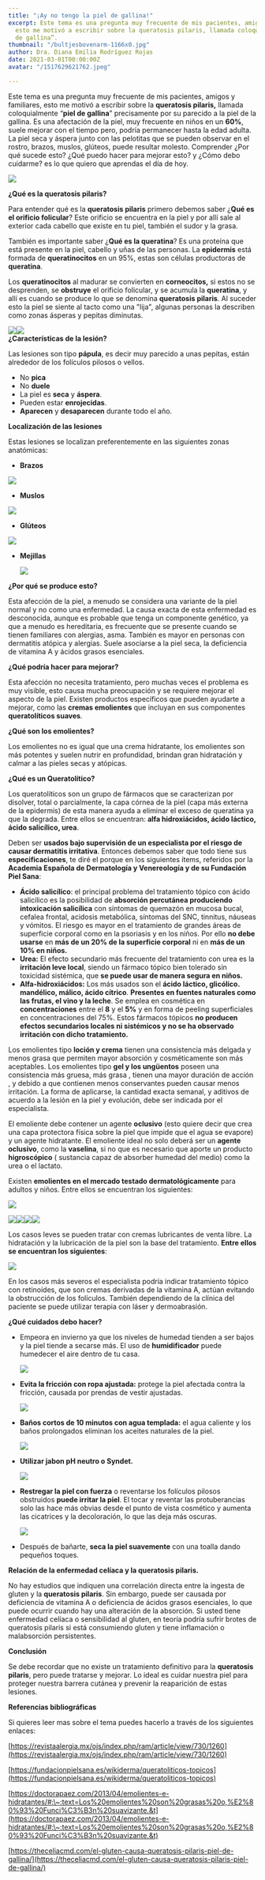 ```yaml
---
title: "¡Ay no tengo la piel de gallina!"
excerpt: Este tema es una pregunta muy frecuente de mis pacientes, amigos y familiares,
  esto me motivó a escribir sobre la queratosis pilaris, llamada coloquialmente “piel
  de gallina”.
thumbnail: "/bultjesbovenarm-1166x0.jpg"
author: Dra. Diana Emilia Rodríguez Rojas
date: 2021-03-01T00:00:00Z
avatar: "/1517629621762.jpeg"

---
```

Este tema es una pregunta muy frecuente de mis pacientes, amigos y familiares, esto me motivó a escribir sobre la **queratosis pilaris,** llamada coloquialmente “**piel de gallina**” precisamente por su parecido a la piel de la gallina. Es una afectación de la piel, muy frecuente en niños en un **60%**, suele mejorar con el tiempo pero, podría permanecer hasta la edad adulta. La piel seca y áspera junto con las pelotitas que se pueden observar en el rostro, brazos, muslos, glúteos, puede resultar molesto. Comprender ¿Por qué sucede esto? ¿Qué puedo hacer para mejorar esto? y ¿Cómo debo cuidarme? es lo que quiero que aprendas el día de hoy.

![](/captura-de-pantalla-2021-02-26-a-la-s-9-00-32-p-m.png)

**¿Qué es la queratosis pilaris?**

Para entender qué es la **queratosis pilaris** primero debemos saber ¿**Qué es el orificio folicular**? Este orificio se encuentra en la piel y por allí sale al exterior cada cabello que existe en tu piel, también el sudor y la grasa.

También es importante saber ¿**Qué es la queratina**? Es una proteína que está presente en la piel, cabello y uñas de las personas. La **epidermis** está formada de **queratinocitos** en un 95%, estas son células productoras de **queratina**.

Los **queratinocitos** al madurar se convierten en **corneocitos,** si estos no se desprenden, se **obstruye** el orificio folicular, y se acumula la **queratina**, y allí es cuando se produce lo que se denomina **queratosis pilaris**. Al suceder esto la piel se siente al tacto como una "lija", algunas personas la describen como zonas ásperas y pepitas diminutas.

![](/piel-3.png)![](/captura-de-pantalla-2021-02-25-a-la-s-6-40-32-p-m.png)  
**¿Características de la lesión?**

Las lesiones son tipo **pápula**, es decir muy parecido a unas pepitas, están alrededor de los folículos pilosos o vellos.

* No **pica**
* No **duele**
* La piel es **seca** y **áspera**.
* Pueden estar **enrojecidas**.
* **Aparecen** y **desaparecen** durante todo el año.

**Localización de las lesiones**

Estas lesiones se localizan preferentemente en las siguientes zonas anatómicas:

* **Brazos**

![](/foto-archivo-acne-en-brazos-1.jpg)

* **Muslos**

![](/images-2.jpeg)

* **Glúteos**

![](/queratosis-pilosa-3.jpg)

* **Mejillas**

  ![](/queratosis-pilaris.jpg)

**¿Por qué se produce esto?**

Esta afección de la piel, a menudo se considera una variante de la piel normal y no como una enfermedad. La causa exacta de esta enfermedad es desconocida, aunque es probable que tenga un componente genético, ya que a menudo es hereditaria, es frecuente que se presente cuando se tienen familiares con alergias, asma. También es mayor en personas con dermatitis atópica y alergias. Suele asociarse a la piel seca, la deficiencia de vitamina A y ácidos grasos esenciales.

**¿Qué podría hacer para mejorar?**

Esta afección no necesita tratamiento, pero muchas veces el problema es muy visible, esto causa mucha preocupación y se requiere mejorar el aspecto de la piel. Existen productos específicos que pueden ayudarte a mejorar, como las **cremas emolientes** que incluyan en sus componentes **queratolíticos suaves**.

**¿Qué son los emolientes?**

Los emolientes no es igual que una crema hidratante, los emolientes son más potentes y suelen nutrir en profundidad, brindan gran hidratación y calmar a las pieles secas y atópicas.

**¿Qué es un Queratolítico?**

Los queratolíticos son un grupo de fármacos que se caracterizan por disolver, total o parcialmente, la capa córnea de la piel (capa más externa de la epidermis) de esta manera ayuda a eliminar el exceso de queratina ya que la degrada. Entre ellos se encuentran: **alfa hidroxiácidos, ácido láctico, ácido salicílico, urea**.

Deben ser **usados bajo supervisión de un especialista por el riesgo de causar dermatitis irritativa**. Entonces debemos saber que todo tiene sus **especificaciones**, te diré el porque en los siguientes ítems, referidos por la **Academia Española de Dermatología y Venereología y de su Fundación Piel Sana**:

* **Ácido salicílico**: el principal problema del tratamiento tópico con ácido salicílico es la posibilidad de **absorción percutánea produciendo intoxicación salicílica** con síntomas de quemazón en mucosa bucal, cefalea frontal, acidosis metabólica, síntomas del SNC, tinnitus, náuseas y vómitos. El riesgo es mayor en el tratamiento de grandes áreas de superficie corporal como en la psoriasis y en los niños. Por ello **no debe usarse** en **más de un 20% de la superficie corporal** ni en **más de un 10% en niños.**
* **Urea:** El efecto secundario más frecuente del tratamiento con urea es la **irritación leve local**, siendo un fármaco tópico bien tolerado sin toxicidad sistémica, que **se puede usar de manera segura en niños.**
* **Alfa-hidroxiácidos:** Los más usados son el **ácido láctico, glicólico. mandélico, málico, ácido cítrico**. **Presentes en fuentes naturales como las frutas, el vino y la leche**. Se emplea en cosmética en **concentraciones** entre el **8** y el **5%** y en forma de peeling superficiales en concentraciones del 75%. Estos fármacos tópicos **no producen efectos secundarios locales ni sistémicos y no se ha observado irritación con dicho tratamiento.**

Los emolientes tipo **loción y crema** tienen una consistencia más delgada y menos grasa que permiten mayor absorción y cosméticamente son más aceptables. Los emolientes tipo **gel y los ungüentos** poseen una consistencia más gruesa, más grasa , tienen una mayor duración de acción , y debido a que contienen menos conservantes pueden causar menos irritación. La forma de aplicarse, la cantidad exacta semanal, y aditivos de acuerdo a la lesión en la piel y evolución, debe ser indicada por el especialista.

El emoliente debe contener un agente **oclusivo** (esto quiere decir que crea una capa protectora física sobre la piel que impide que el agua se evapore) y un agente hidratante. El emoliente ideal no solo deberá ser un **agente oclusivo**, como la **vaselina**, si no que es necesario que aporte un producto **higroscópico** ( sustancia capaz de absorber humedad del medio) como la urea o el lactato.

Existen **emolientes en el mercado testado dermatológicamente** para adultos y niños. Entre ellos se encuentran los siguientes:

![](/captura-de-pantalla-2021-03-01-a-la-s-12-56-04-p-m.png)

![](/captura-de-pantalla-2021-03-01-a-la-s-12-59-30-p-m.png)![](/captura-de-pantalla-2021-03-01-a-la-s-1-17-29-p-m.png)![](/captura-de-pantalla-2021-03-01-a-la-s-1-23-21-p-m.png)![](/captura-de-pantalla-2021-03-01-a-la-s-1-42-01-p-m.png)

Los casos leves se pueden tratar con cremas lubricantes de venta libre. La hidratación y la lubricación de la piel son la base del tratamiento. **Entre ellos se encuentran los siguientes**:

![](/captura-de-pantalla-2021-03-01-a-la-s-5-07-30-p-m.png)

En los casos más severos el especialista podría indicar tratamiento tópico con retinoídes, que son cremas derivadas de la vitamina A, actúan evitando la obstrucción de los folículos. También dependiendo de la clínica del paciente se puede utilizar terapia con láser y dermoabrasión.

**¿Qué cuidados debo hacer?**

* Empeora en invierno ya que los niveles de humedad tienden a ser bajos y la piel tiende a secarse más. El uso de **humidificador** puede humedecer el aire dentro de tu casa.

  ![](/andrey-bond-s_o16coe6gu-unsplash-1.jpg)
* **Evita la fricción con ropa ajustada:** protege la piel afectada contra la fricción, causada por prendas de vestir ajustadas.

  ![](/becca-mchaffie-fzde_6itjkw-unsplash-1.jpg)
* **Baños cortos de 10 minutos con agua templada:** el agua caliente y los baños prolongados eliminan los aceites naturales de la piel.

  ![](/2017-04-02-1024x576.jpg)
* **Utilizar jabon pH neutro o Syndet.**

  ![](/15842713376679.jpg)
* **Restregar la piel con fuerza** o reventarse los folículos pilosos obstruidos **puede irritar la piel**. El tocar y reventar las protuberancias solo las hace más obvias desde el punto de vista cosmético y aumenta las cicatrices y la decoloración, lo que las deja más oscuras.

  ![](/5e1daf8f210000600014a475.webp)
* Después de bañarte, **seca la piel suavemente** con una toalla dando pequeños toques.

**Relación de la enfermedad celíaca y la queratosis pilaris.**

No hay estudios que indiquen una correlación directa entre la ingesta de gluten y la **queratosis pilaris**. Sin embargo, puede ser causada por deficiencia de vitamina A o deficiencia de ácidos grasos esenciales, lo que puede ocurrir cuando hay una alteración de la absorción. Si usted tiene enfermedad celíaca o sensibilidad al gluten, en teoría podría sufrir brotes de queratosis pilaris si está consumiendo gluten y tiene inflamación o malabsorción persistentes.

**Conclusión**

Se debe recordar que no existe un tratamiento definitivo para la **queratosis pilaris**, pero puede tratarse y mejorar. Lo ideal es cuidar nuestra piel para proteger nuestra barrera cutánea y prevenir la reaparición de estas lesiones.

**Referencias bibliográficas**

Si quieres leer mas sobre el tema puedes hacerlo a través de los siguientes enlaces:

[https://revistaalergia.mx/ojs/index.php/ram/article/view/730/1260](https://revistaalergia.mx/ojs/index.php/ram/article/view/730/1260)

[https://fundacionpielsana.es/wikiderma/queratoliticos-topicos](https://fundacionpielsana.es/wikiderma/queratoliticos-topicos)

[https://doctorapaez.com/2013/04/emolientes-e-hidratantes/#:\~:text=Los%20emolientes%20son%20grasas%20o,%E2%80%93%20Funci%C3%B3n%20suavizante.&t](https://doctorapaez.com/2013/04/emolientes-e-hidratantes/#:\~:text=Los%20emolientes%20son%20grasas%20o,%E2%80%93%20Funci%C3%B3n%20suavizante.&t)

[https://theceliacmd.com/el-gluten-causa-queratosis-pilaris-piel-de-gallina/](https://theceliacmd.com/el-gluten-causa-queratosis-pilaris-piel-de-gallina/)